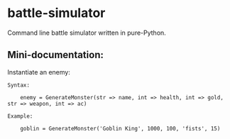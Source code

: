 # battle-simulator
Command line battle simulator written in pure-Python.

## Mini-documentation:

Instantiate an enemy:

    Syntax: 
    
        enemy = GenerateMonster(str => name, int => health, int => gold, str => weapon, int => ac)
        
    Example:
    
        goblin = GenerateMonster('Goblin King', 1000, 100, 'fists', 15)
